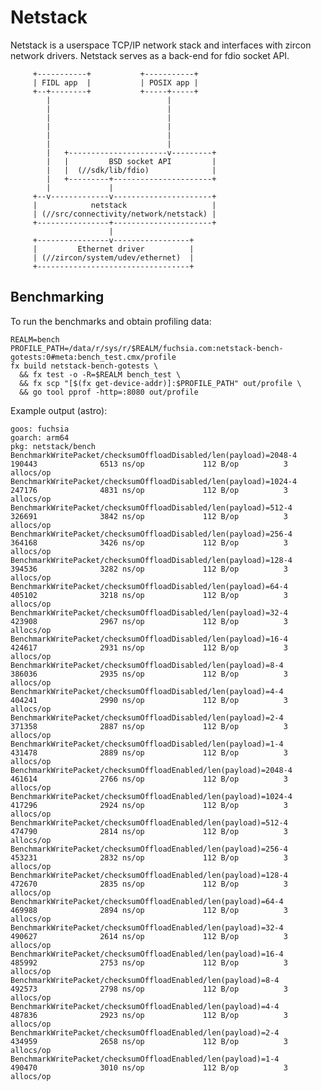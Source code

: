 # Netstack

Netstack is a userspace TCP/IP network stack and interfaces with zircon
network drivers.
Netstack serves as a back-end for fdio socket API.

```
     +-----------+           +-----------+
     | FIDL app  |           | POSIX app |
     +--+--------+           +-----+-----+
        |                          |
        |                          |
        |                          |
        |                          |
        |                          |
        |                          |
        |   +----------------------v---------+
        |   |         BSD socket API         |
        |   |  (//sdk/lib/fdio)              |
        |   +---------+----------------------+
        |             |
     +--v-------------v----------------------+
     |            netstack                   |
     | (//src/connectivity/network/netstack) |
     +----------------+----------------------+
                      |
     +----------------v-----------------+
     |         Ethernet driver          |
     | (//zircon/system/udev/ethernet)  |
     +----------------------------------+
```

## Benchmarking

To run the benchmarks and obtain profiling data:

    REALM=bench
    PROFILE_PATH=/data/r/sys/r/$REALM/fuchsia.com:netstack-bench-gotests:0#meta:bench_test.cmx/profile
    fx build netstack-bench-gotests \
      && fx test -o -R=$REALM bench_test \
      && fx scp "[$(fx get-device-addr)]:$PROFILE_PATH" out/profile \
      && go tool pprof -http=:8080 out/profile

Example output (astro):

    goos: fuchsia
    goarch: arm64
    pkg: netstack/bench
    BenchmarkWritePacket/checksumOffloadDisabled/len(payload)=2048-4                  190443              6513 ns/op             112 B/op          3 allocs/op
    BenchmarkWritePacket/checksumOffloadDisabled/len(payload)=1024-4                  247176              4831 ns/op             112 B/op          3 allocs/op
    BenchmarkWritePacket/checksumOffloadDisabled/len(payload)=512-4                   326691              3842 ns/op             112 B/op          3 allocs/op
    BenchmarkWritePacket/checksumOffloadDisabled/len(payload)=256-4                   364168              3426 ns/op             112 B/op          3 allocs/op
    BenchmarkWritePacket/checksumOffloadDisabled/len(payload)=128-4                   394536              3282 ns/op             112 B/op          3 allocs/op
    BenchmarkWritePacket/checksumOffloadDisabled/len(payload)=64-4                    405102              3218 ns/op             112 B/op          3 allocs/op
    BenchmarkWritePacket/checksumOffloadDisabled/len(payload)=32-4                    423908              2967 ns/op             112 B/op          3 allocs/op
    BenchmarkWritePacket/checksumOffloadDisabled/len(payload)=16-4                    424617              2931 ns/op             112 B/op          3 allocs/op
    BenchmarkWritePacket/checksumOffloadDisabled/len(payload)=8-4                     386036              2935 ns/op             112 B/op          3 allocs/op
    BenchmarkWritePacket/checksumOffloadDisabled/len(payload)=4-4                     404241              2990 ns/op             112 B/op          3 allocs/op
    BenchmarkWritePacket/checksumOffloadDisabled/len(payload)=2-4                     371358              2887 ns/op             112 B/op          3 allocs/op
    BenchmarkWritePacket/checksumOffloadDisabled/len(payload)=1-4                     431478              2889 ns/op             112 B/op          3 allocs/op
    BenchmarkWritePacket/checksumOffloadEnabled/len(payload)=2048-4                   461614              2766 ns/op             112 B/op          3 allocs/op
    BenchmarkWritePacket/checksumOffloadEnabled/len(payload)=1024-4                   417296              2924 ns/op             112 B/op          3 allocs/op
    BenchmarkWritePacket/checksumOffloadEnabled/len(payload)=512-4                    474790              2814 ns/op             112 B/op          3 allocs/op
    BenchmarkWritePacket/checksumOffloadEnabled/len(payload)=256-4                    453231              2832 ns/op             112 B/op          3 allocs/op
    BenchmarkWritePacket/checksumOffloadEnabled/len(payload)=128-4                    472670              2835 ns/op             112 B/op          3 allocs/op
    BenchmarkWritePacket/checksumOffloadEnabled/len(payload)=64-4                     469988              2894 ns/op             112 B/op          3 allocs/op
    BenchmarkWritePacket/checksumOffloadEnabled/len(payload)=32-4                     490627              2614 ns/op             112 B/op          3 allocs/op
    BenchmarkWritePacket/checksumOffloadEnabled/len(payload)=16-4                     485992              2753 ns/op             112 B/op          3 allocs/op
    BenchmarkWritePacket/checksumOffloadEnabled/len(payload)=8-4                      492573              2798 ns/op             112 B/op          3 allocs/op
    BenchmarkWritePacket/checksumOffloadEnabled/len(payload)=4-4                      487836              2923 ns/op             112 B/op          3 allocs/op
    BenchmarkWritePacket/checksumOffloadEnabled/len(payload)=2-4                      434959              2658 ns/op             112 B/op          3 allocs/op
    BenchmarkWritePacket/checksumOffloadEnabled/len(payload)=1-4                      490470              3010 ns/op             112 B/op          3 allocs/op
